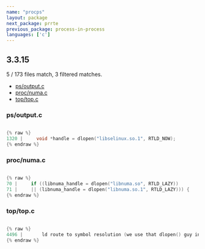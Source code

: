 ```yaml
---
name: "procps"
layout: package
next_package: prrte
previous_package: process-in-process
languages: ['c']
---
```

## 3.3.15
5 / 173 files match, 3 filtered matches.

 - [ps/output.c](#psoutputc)
 - [proc/numa.c](#procnumac)
 - [top/top.c](#toptopc)

### ps/output.c

```c

{% raw %}
1320 |     void *handle = dlopen("libselinux.so.1", RTLD_NOW);
{% endraw %}

```
### proc/numa.c

```c

{% raw %}
70 |     if ((libnuma_handle = dlopen("libnuma.so", RTLD_LAZY))
71 |     || (libnuma_handle = dlopen("libnuma.so.1", RTLD_LAZY))) {
{% endraw %}

```
### top/top.c

```c

{% raw %}
4496 |       ld route to symbol resolution (we use that dlopen() guy instead)! */
{% endraw %}

```
